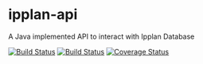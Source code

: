 # ipplan-api
A Java implemented API to interact with Ipplan Database

[![Build Status](https://travis-ci.org/bozzo/ipplan-api.svg)](https://travis-ci.org/bozzo/ipplan-api)
[![Build Status](http://codecov.io/github/bozzo/ipplan-api/coverage.svg?branch=master)](http://codecov.io/github/bozzo/ipplan-api?branch=master) [![Coverage Status](https://coveralls.io/repos/bozzo/ipplan-api/badge.svg?branch=master&service=github)](https://coveralls.io/github/bozzo/ipplan-api?branch=master)
